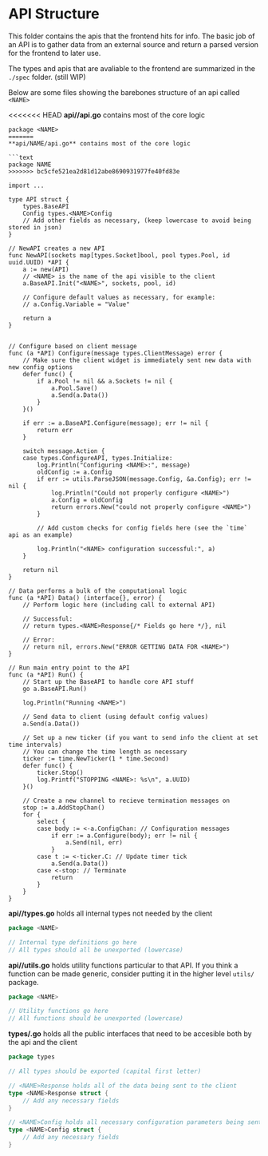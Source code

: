 # API Structure


This folder contains the apis that the frontend hits for info. The basic job of an API is to gather data from
an external source and return a parsed version for the frontend to later use. 

The types and apis that are avaliable to the frontend are summarized in the `./spec` folder. (still WIP)

Below are some files showing the barebones structure of an api called `<NAME>`

<<<<<<< HEAD
**api/<NAME>/api.go** contains most of the core logic

```text
package <NAME>
=======
**api/NAME/api.go** contains most of the core logic

```text
package NAME
>>>>>>> bc5cfe521ea2d81d12abe8690931977fe40fd83e

import ...

type API struct {
	types.BaseAPI
	Config types.<NAME>Config
    // Add other fields as necessary, (keep lowercase to avoid being stored in json)
}

// NewAPI creates a new API
func NewAPI(sockets map[types.Socket]bool, pool types.Pool, id uuid.UUID) *API {
	a := new(API)
	// <NAME> is the name of the api visible to the client
	a.BaseAPI.Init("<NAME>", sockets, pool, id)

    // Configure default values as necessary, for example:
    // a.Config.Variable = "Value"

	return a
}


// Configure based on client message
func (a *API) Configure(message types.ClientMessage) error {
    // Make sure the client widget is immediately sent new data with new config options
	defer func() {
		if a.Pool != nil && a.Sockets != nil {
			a.Pool.Save()
			a.Send(a.Data())
		}
	}()

	if err := a.BaseAPI.Configure(message); err != nil {
		return err
	}

	switch message.Action {
	case types.ConfigureAPI, types.Initialize:
		log.Println("Configuring <NAME>:", message)
		oldConfig := a.Config
		if err := utils.ParseJSON(message.Config, &a.Config); err != nil {
			log.Println("Could not properly configure <NAME>")
			a.Config = oldConfig
			return errors.New("could not properly configure <NAME>")
		}

		// Add custom checks for config fields here (see the `time` api as an example)

		log.Println("<NAME> configuration successful:", a)
	}

	return nil
}

// Data performs a bulk of the computational logic
func (a *API) Data() (interface{}, error) {
	// Perform logic here (including call to external API)
    
    // Successful:
    // return types.<NAME>Response{/* Fields go here */}, nil

    // Error:
    // return nil, errors.New("ERROR GETTING DATA FOR <NAME>")
}

// Run main entry point to the API
func (a *API) Run() {
    // Start up the BaseAPI to handle core API stuff
	go a.BaseAPI.Run()

	log.Println("Running <NAME>")

    // Send data to client (using default config values)
	a.Send(a.Data())
    
    // Set up a new ticker (if you want to send info the client at set time intervals)
    // You can change the time length as necessary
	ticker := time.NewTicker(1 * time.Second)
	defer func() {
		ticker.Stop()
		log.Printf("STOPPING <NAME>: %s\n", a.UUID)
	}()

    // Create a new channel to recieve termination messages on
	stop := a.AddStopChan()
	for {
		select {
		case body := <-a.ConfigChan: // Configuration messages
			if err := a.Configure(body); err != nil {
				a.Send(nil, err)
			}
		case t := <-ticker.C: // Update timer tick
			a.Send(a.Data())
		case <-stop: // Terminate
			return
		}
	}
}
```

**api/<NAME>/types.go** holds all internal types not needed by the client
```go
package <NAME>

// Internal type definitions go here
// All types should all be unexported (lowercase)
```

**api/<NAME>/utils.go** holds utility functions particular to that API.
If you think a function can be made generic, consider putting it in the higher level `utils/` package.

```go
package <NAME>

// Utility functions go here
// All functions should be unexported (lowercase)
```

**types/<NAME>.go** holds all the public interfaces that need to be accesible both by the api and the client
```go
package types

// All types should be exported (capital first letter)

// <NAME>Response holds all of the data being sent to the client
type <NAME>Response struct {
	// Add any necessary fields
}

// <NAME>Config holds all necessary configuration parameters being sent from the client
type <NAME>Config struct {
	// Add any necessary fields
}

```
